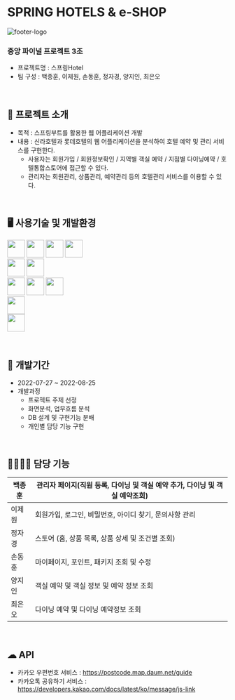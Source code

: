 # SPRING HOTELS & e-SHOP


  
![footer-logo](https://user-images.githubusercontent.com/107451401/186796646-9f303fc4-83e2-457b-9214-08a94f7f4366.png)


### 중앙 파이널 프로젝트 3조
- 프로젝트명 : 스프링Hotel
- 팀 구성 : 백종훈, 이제원, 손동훈, 정자경, 양지인, 최은오
<br>


    
## 🏨 프로젝트 소개
- 목적 : 스프링부트를 활용한 웹 어플리케이션 개발
- 내용 : 신라호텔과 롯데호텔의 웹 어플리케이션을 분석하여 호텔 예약 및 관리 서비스를 구현한다.
  - 사용자는 회원가입 / 회원정보확인 / 지역별 객실 예약 / 지점별 다이닝예약 / 호텔통합스토어에 접근할 수 있다.
  - 관리자는 회원관리, 상품관리, 예약관리 등의 호텔관리 서비스를 이용할 수 있다.

<br>

## 🖥 사용기술 및 개발환경
<img height="40px" src="https://img.shields.io/badge/JAVA-007396?style=flat&logo=java&logoColor=white"/>  <img height="40px" src="https://img.shields.io/badge/JavaScript-F7DF1E?style=flat&logo=JavaScript&logoColor=white"/>
<img height="40px" src="https://img.shields.io/badge/jQuery-0769AD?style=flat&logo=jQuery&logoColor=white"/>
<img height="40px" src="https://img.shields.io/badge/JSON-000000?style=flat&logo=JSON&logoColor=white"/>
<br>
<img height="40px"  src="https://img.shields.io/badge/Spring Boot-6DB33F?style=flat&logo=Spring Boot&logoColor=white"/>
<img height="40px"  src="https://img.shields.io/badge/Eclipse IDE-2C2255?style=flat&logo=Eclipse IDE&logoColor=white"/>
<br>
<img height="40px" src="https://img.shields.io/badge/CSS3-1572B6?style=flat&logo=CSS3&logoColor=white"/>
<img height="40px" src="https://img.shields.io/badge/HTML5-E34F26?style=flat&logo=HTML5&logoColor=white"/>
<img height="40px" src="https://img.shields.io/badge/Bootstrap-7952B3?style=flat&logo=Bootstrap&logoColor=white"/>
<br>
<img height="40px" src="https://img.shields.io/badge/Oracle-F80000?style=flat&logo=Oracle&logoColor=white"/>
<br>
<img height="40px" src="https://img.shields.io/badge/GitHub-181717?style=flat&logo=GitHub&logoColor=white"/>

<br>
    
## 📅 개발기간
- 2022-07-27 ~ 2022-08-25
- 개발과정
  - 프로젝트 주제 선정
  - 화면분석, 업무흐름 분석
  - DB 설계 및 구현기능 분배
  - 개인별 담당 기능 구현
  
<br>
    
## 👨‍💻👩‍💻 담당 기능

 백종훈 | 관리자 페이지(직원 등록, 다이닝 및 객실 예약 추가, 다이닝 및 객실 예약조회)
---- | ---- 
 이제원 | 회원가입, 로그인, 비밀번호, 아이디 찾기, 문의사항 관리
 정자경 | 스토어 (홈, 상품 목록, 상품 상세 및 조건별 조회)
 손동훈 | 마이페이지, 포인트, 패키지 조회 및 수정
 양지인 | 객실 예약 및 객실 정보 및 예약 정보 조회
 최은오 | 다이닝 예약 및 다이닝 예약정보 조회
<br>

## ☁ API

- 카카오 우편번호 서비스 : https://postcode.map.daum.net/guide
- 카카오톡 공유하기 서비스 : https://developers.kakao.com/docs/latest/ko/message/js-link
<br>

<br>
